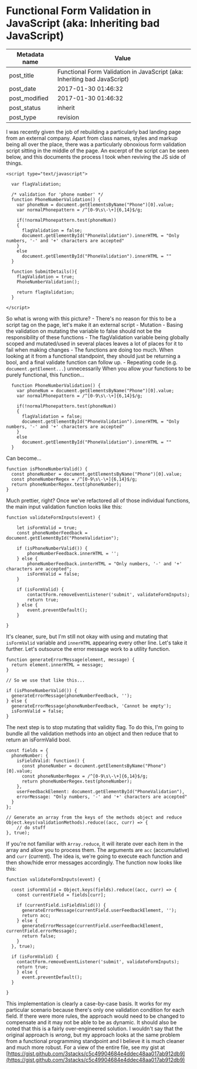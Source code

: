 # Functional Form Validation in JavaScript (aka: Inheriting bad JavaScript)

| Metadata name | Value                                                                     |
| ------------- | ------------------------------------------------------------------------- |
| post_title    | Functional Form Validation in JavaScript (aka: Inheriting bad JavaScript) |
| post_date     | 2017-01-30 01:46:32                                                       |
| post_modified | 2017-01-30 01:46:32                                                       |
| post_status   | inherit                                                                   |
| post_type     | revision                                                                  |

I was recently given the job of rebuilding a particularly bad landing page from an external company. Apart from class names, styles and markup being all over the place, there was a particularly obnoxious form validation script sitting in the middle of the page. An excerpt of the script can be seen below, and this documents the process I took when reviving the JS side of things.

    <script type="text/javascript">

      var flagValidation;

      /* validation for 'phone number' */
      function PhoneNumberValidation() {
        var phoneNum = document.getElementsByName("Phone")[0].value;
        var normalPhonepattern = /^[0-9\s\-\+]{6,14}$/g;

        if(!normalPhonepattern.test(phoneNum))
        {
          flagValidation = false;
          document.getElementById("PhoneValidation").innerHTML = "Only numbers, '-' and '+' characters are accepted"
        }
        else
          document.getElementById("PhoneValidation").innerHTML = ""
      }

      function SubmitDetails(){
        flagValidation = true;
        PhoneNumberValidation();

        return flagValidation;
      }

    </script>

So what is wrong with this picture? - There's no reason for this to be a script tag on the page, let's make it an external script - Mutation - Basing the validation on mutating the variable to false should not be the responsibility of these functions - The flagValidation variable being globally scoped and mutated/used in several places leaves a lot of places for it to fail when making changes - The functions are doing too much. When looking at it from a functional standpoint, they should just be returning a bool, and a final validate function can follow up. - Repeating code (e.g. `document.getElement...`) unnecessarily When you allow your functions to be purely functional, this function...

      function PhoneNumberValidation() {
        var phoneNum = document.getElementsByName("Phone")[0].value;
        var normalPhonepattern = /^[0-9\s\-\+]{6,14}$/g;

        if(!normalPhonepattern.test(phoneNum))
        {
          flagValidation = false;
          document.getElementById("PhoneValidation").innerHTML = "Only numbers, '-' and '+' characters are accepted"
        }
        else
          document.getElementById("PhoneValidation").innerHTML = ""
      }

Can become...

    function isPhoneNumberValid() {
      const phoneNumber = document.getElementsByName("Phone")[0].value;
      const phoneNumberRegex = /^[0-9\s\-\+]{6,14}$/g;
      return phoneNumberRegex.test(phoneNumber);
    }

Much prettier, right? Once we've refactored all of those individual functions, the main input validation function looks like this:

    function validateFormInputs(event) {

        let isFormValid = true;
        const phoneNumberFeedback = document.getElementById("PhoneValidation");

        if (isPhoneNumberValid()) {
            phoneNumberFeedback.innerHTML = '';
        } else {
            phoneNumberFeedback.innterHTML = "Only numbers, '-' and '+' characters are accepted";
            isFormValid = false;
        }

        if (isFormValid) {
            contactForm.removeEventListener('submit', validateFormInputs);
            return true;
        } else {
            event.preventDefault();
        }

    }

It's cleaner, sure, but I'm still not okay with using and mutating that `isFormValid` variable and `innerHTML` appearing every other line. Let's take it further. Let's outsource the error message work to a utility function.

    function generateErrorMessage(element, message) {
      return element.innerHTML = message;
    }

    // So we use that like this...

    if (isPhoneNumberValid()) {
      generateErrorMessage(phoneNumberFeedback, '');
    } else {
      generateErrorMessage(phoneNumberFeedback, 'Cannot be empty');
      isFormValid = false;
    }

The next step is to stop mutating that validity flag. To do this, I'm going to bundle all the validation methods into an object and then reduce that to return an isFormValid bool.

    const fields = {
      phoneNumber: {
        isFieldValid: function() {
          const phoneNumber = document.getElementsByName("Phone")[0].value;
          const phoneNumberRegex = /^[0-9\s\-\+]{6,14}$/g;
          return phoneNumberRegex.test(phoneNumber);
        },
        userFeedbackElement: document.getElementById("PhoneValidation"),
        errorMessage: "Only numbers, '-' and '+' characters are accepted"
      }
    };

    // Generate an array from the keys of the methods object and reduce
    Object.keys(validationMethods).reduce((acc, curr) => {
        // do stuff
    }, true);

If you're not familiar with `Array.reduce`, it will iterate over each item in the array and allow you to process them. The arguments are `acc` (accumulative) and `curr` (current). The idea is, we're going to execute each function and then show/hide error messages accordingly. The function now looks like this:

    function validateFormInputs(event) {

      const isFormValid = Object.keys(fields).reduce((acc, curr) => {
        const currentField = fields[curr];

        if (currentField.isFieldValid()) {
          generateErrorMessage(currentField.userFeedbackElement, '');
          return acc;
        } else {
          generateErrorMessage(currentField.userFeedbackElement, currentField.errorMessage);
          return false;
        }
      }, true);

      if (isFormValid) {
        contactForm.removeEventListener('submit', validateFormInputs);
        return true;
        } else {
          event.preventDefault();
      }

    }

This implementation is clearly a case-by-case basis. It works for my particular scenario because there's only one validation condition for each field. If there were more rules, the approach would need to be changed to compensate and it may not be able to be as dynamic. It should also be noted that this is a fairly over-engineered solution. I wouldn't say that the original approach is _wrong_, but my approach looks at the same problem from a functional programming standpoint and I believe it is much cleaner and much more robust. For a view of the entire file, see my gist at [https://gist.github.com/3stacks/c5c49904684e4ddec48aa017ab912db9](https://gist.github.com/3stacks/c5c49904684e4ddec48aa017ab912db9)
